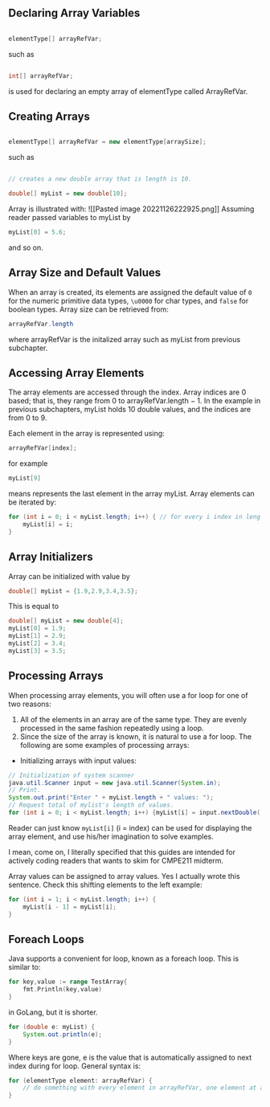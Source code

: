 ## Declaring Array Variables

```java

elementType[] arrayRefVar;

```

such as

```java

int[] arrayRefVar;

```

is used for declaring an empty array of elementType called ArrayRefVar.

## Creating Arrays

```java

elementType[] arrayRefVar = new elementType[arraySize];

```

such as

```java

// creates a new double array that is length is 10.

double[] myList = new double[10];

```

Array is illustrated with:
![[Pasted image 20221126222925.png]]
Assuming reader passed variables to myList by
```java
myList[0] = 5.6;
```
and so on.

## Array Size and Default Values
When an array is created, its elements are assigned the default value of `0` for the numeric
primitive data types, `\u0000` for char types, and `false` for boolean types. 
Array size can be retrieved from:
```java
arrayRefVar.length
```
where arrayRefVar is the initalized array such as myList from previous subchapter.

## Accessing Array Elements
The array elements are accessed through the index. Array indices are 0 based; that is, they
range from 0 to arrayRefVar.length − 1. In the example in previous subchapters, myList holds 10 double values, and the indices are from 0 to 9.

Each element in the array is represented using:
```java
arrayRefVar[index];
```
for example 
```java
myList[9]
```
means represents the last element in the array myList. 
Array elements can be iterated by:
```java
for (int i = 0; i < myList.length; i++) { // for every i index in leng
	myList[i] = i;
}
```
## Array Initializers
Array can be initialized with value by
```java
double[] myList = {1.9,2.9,3.4,3.5};
```
This is equal to
```java
double[] myList = new double[4];
myList[0] = 1.9;
myList[1] = 2.9;
myList[2] = 3.4;
myList[3] = 3.5;
```
## Processing Arrays
When processing array elements, you will often use a for loop for one of two reasons:
1. All of the elements in an array are of the same type. They are evenly processed in the
same fashion repeatedly using a loop.
2. Since the size of the array is known, it is natural to use a for loop.
The following are some examples of processing arrays:
- Initializing arrays with input values:
```java
// Initialization of system scanner
java.util.Scanner input = new java.util.Scanner(System.in);
// Print.
System.out.print("Enter " + myList.length + " values: ");
// Request total of mylist's length of values.
for (int i = 0; i < myList.length; i++) {myList[i] = input.nextDouble();}
```
Reader can just know `myList[i]` (i = index) can be used for displaying the array element, and use his/her imagination to solve examples. 

I mean, come on, I literally specified that this guides are intended for actively coding readers that wants to skim for CMPE211 midterm.

Array values can be assigned to array values. Yes I actually wrote this sentence.
Check this shifting elements to the left example:
```java
for (int i = 1; i < myList.length; i++) {
	myList[i - 1] = myList[i];
}
```
## Foreach Loops
Java supports a convenient for loop, known as a foreach loop. 
This is similar to:
```go
for key,value := range TestArray{
	fmt.Println(key,value)
}
```
in GoLang, but it is shorter.
```java
for (double e: myList) {
	System.out.println(e);
}
```
Where keys are gone, e is the value that is automatically assigned to next index during for loop. General syntax is:
```java
for (elementType element: arrayRefVar) {
	// do something with every element in arrayRefVar, one element at a time.
}
```

